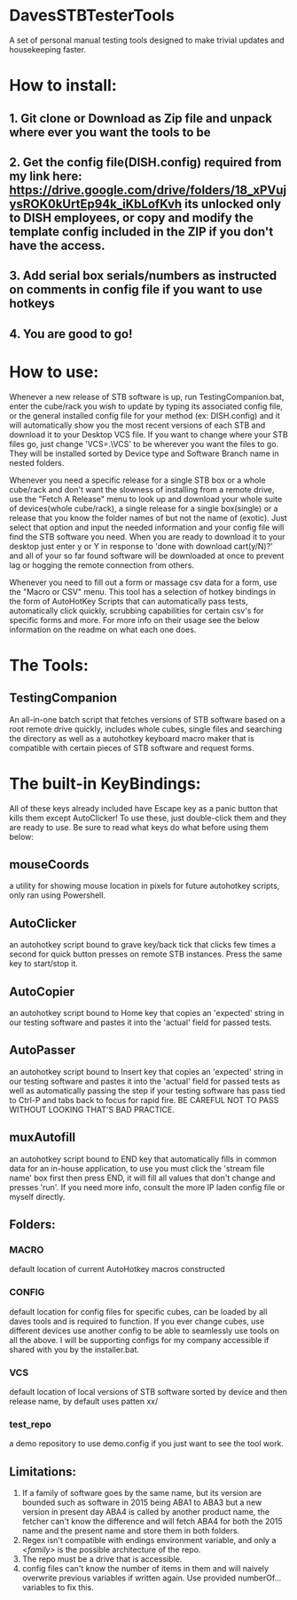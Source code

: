 # DavesSTBTesterTools
A set of personal manual testing tools designed to make trivial updates and housekeeping faster.

# How to install:
## 1. Git clone or Download as Zip file and unpack where ever you want the tools to be
## 2. Get the config file(DISH.config) required from my link here: https://drive.google.com/drive/folders/18_xPVujysROK0kUrtEp94k_iKbLofKvh its unlocked only to DISH employees, or copy and modify the template config included in the ZIP if you don't have the access.
## 3. Add serial box serials/numbers as instructed on comments in config file if you want to use hotkeys
## 4. You are good to go!

# How to use:
Whenever a new release of STB software is up, run TestingCompanion.bat, enter the cube/rack you wish to update by typing its associated config file, or the general installed config file for your method (ex: DISH.config) and it will automatically show you the most recent versions of each STB and download it to your Desktop VCS file. If you want to change where your STB files go, just change 'VCS=.\VCS' to be wherever you want the files to go. They will be installed sorted by Device type and Software Branch name in nested folders.

Whenever you need a specific release for a single STB box or a whole cube/rack and don't want the slowness of installing from a remote drive, use the "Fetch A Release" menu to look up and download your whole suite of devices(whole cube/rack), a single release for a single box(single) or a release that you know the folder names of but not the name of (exotic). Just select that option and input the needed information and your config file will find the STB software you need. When you are ready to download it to your desktop just enter y or Y in response to 'done with download cart(y/N)?' and all of your so far found software will be downloaded at once to prevent lag or hogging the remote connection from others.

Whenever you need to fill out a form or massage csv data for a form, use the "Macro or CSV" menu. This tool has a selection of hotkey bindings in the form of AutoHotKey Scripts that can automatically pass tests, automatically click quickly, scrubbing capabilities for certain csv's for specific forms and more. For more info on their usage see the below information on the readme on what each one does.

# The Tools:
## TestingCompanion
An all-in-one batch script that fetches versions of STB software based on a root remote drive quickly, includes whole cubes, single files and searching the directory as well as a autohotkey keyboard macro maker that is compatible with certain pieces of STB software and request forms.

# The built-in KeyBindings:
All of these keys already included have Escape key as a panic button that kills them except AutoClicker!
To use these, just double-click them and they are ready to use. Be sure to read what keys do what before using them below:

## mouseCoords
a utility for showing mouse location in pixels for future autohotkey scripts, only ran using Powershell.

## AutoClicker
an autohotkey script bound to grave key/back tick that clicks few times a second for quick button presses on remote STB instances. Press the same key to start/stop it.

## AutoCopier
an autohotkey script bound to Home key that copies an 'expected' string in our testing software and pastes it into the 'actual' field for passed tests.

## AutoPasser
an autohotkey script bound to Insert key that copies an 'expected' string in our testing software and pastes it into the 'actual' field for passed tests as well as automatically passing the step if your testing software has pass tied to Ctrl-P and tabs back to focus for rapid fire. BE CAREFUL NOT TO PASS WITHOUT LOOKING THAT'S BAD PRACTICE.

## muxAutofill
an autohotkey script bound to END key that automatically fills in common data for an in-house application, to use you must click the 'stream file name' box first then press END, it will fill all values that don't change and presses 'run'. If you need more info, consult the more IP laden config file or myself directly.

## Folders:
### MACRO
default location of current AutoHotkey macros constructed
### CONFIG
default location for config files for specific cubes, can be loaded by all daves tools and is required to function.
If you ever change cubes, use different devices use another config to be able to seamlessly use tools on all the above.
I will be supporting configs for my company accessible if shared with you by the installer.bat.
### VCS
default location of local versions of STB software sorted by device and then release name, by default uses patten <version char><version char>xx/<version char><version char><release char><number>
### test_repo
a demo repository to use demo.config if you just want to see the tool work.

## Limitations:
1. If a family of software goes by the same name, but its version are bounded such as software in 2015 being ABA1 to ABA3 but a new version in present day ABA4 is called by another product name, the fetcher can't know the difference and will fetch ABA4 for both the 2015 name and the present name and store them in both folders.
2. Regex isn't compatible with endings environment variable, and only a <family><ending>*\<family><version>* is the possible architecture of the repo.
3. The repo must be a drive that is accessible.
4. config files can't know the number of items in them and will naively overwrite previous variables if written again. Use provided numberOf... variables to fix this.
